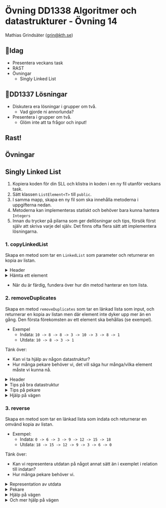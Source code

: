 # **Övning DD1338 Algoritmer och datastrukturer - Övning 14**
Mathias Grindsäter (grin@kth.se)

## 💬**Idag**
* Presentera veckans task
* RAST
* Övningar
    * Singly Linked List

## 💬**DD1337 Lösningar**
* Diskutera era lösningar i grupper om två.
  * Vad gjorde ni annorlunda?
* Presentera i grupper om två.
  * Glöm inte att ta frågor och input! 

## **Rast!**

## **Övningar**

## Singly Linked List
1. Kopiera koden för din SLL och klistra in koden i en ny fil utanför veckans task.
2. Sätt klassen `ListElement<T>` till `public`.
3. I samma mapp, skapa en ny fil som ska innehålla metoderna i uppgifterna nedan.
4. Metoderna kan implementeras statiskt och behöver bara kunna hantera `Integers`
5. Innan du trycker på pilarna som ger dellösningar och tips, försök först själv
   att skriva varje del själv. Det finns ofta flera sätt att implementera
lösningarna.


### 1. copyLinkedList
Skapa en metod som tar en `LinkedList` som parameter och returnerar
en kopia av listan. 

<details>
  <summary>Header</summary>

`public static LinkedList<Integer> copyLinkedList(LinkedList<Integer> original)`

</details>

<details>
  <summary>Hämta ett element</summary>

`LinkedList.ListElement<Integer> current = original.first;`

</details>

* När du är färdig, fundera över hur din metod hanterar en tom lista.

### 2. removeDuplicates
Skapa en metod `removeDuplicates` som tar en länkad lista som input, och returnerar
en kopia av listan men där element inte dyker upp mer än en gång. Den första
förekomsten av ett element ska behållas (se exempel).

* Exempel
  * Indata: `10 -> 8 -> 8 -> 3 -> 10 -> 3 -> 8 -> 1`
  * Utdata: `10 -> 8 -> 3 -> 1`

Tänk över:
* Kan vi ta hjälp av någon datastruktur?
* Hur många pekare behöver vi, det vill säga hur många/vilka element måste vi
kunna nå.

<details>
  <summary>Header</summary>

`public static LinkedList<Integer> removeDuplicates(LinkedList<Integer> list)`

</details>

<details>
  <summary>Tips på bra datastruktur</summary>

`HashSet`!
</details>

<details>
  <summary>Tips på pekare</summary>

Vi kan använda två pekare: `current` och `previous`
</details>

<details>
  <summary>Hjälp på vägen </summary>

```java

        // ...
        LinkedList<Integer> copiedList = copyLinkedList(list);
        HashSet<Integer> uniqueElements = new HashSet<>();
        LinkedList.ListElement<Integer> current = copiedList.first;
        LinkedList.ListElement<Integer> previous = null;

        while (current != null) {
            // ...
        }
        //...
```
</details>

### 3. reverse
Skapa en metod som tar en länkad lista som indata och returnerar en omvänd kopia 
av listan.

* Exempel:
  * Indata: `0 -> 6 -> 3 -> 9 -> 12 -> 15 -> 18`
  * Utdata: `18 -> 15 -> 12 -> 9 -> 3 -> 6 -> 0`

Tänk över:
* Kan vi representera utdatan på något annat sätt än i exemplet i relation
till indatan?
* Hur många pekare behöver vi.

<details>
  <summary>Representation av utdata</summary>

* Indata: `0 -> 6 -> 3 -> 9 -> 12 -> 15 -> 18`
* Utdata: `0 <- 6 <- 3 <- 9 <- 12 <- 15 <- 18`

</details>

<details>
  <summary>Pekare</summary>

Ett sätt är att använda 3 pekare: `previous`, `current` och `next`

</details>

<details>
  <summary>Hjälp på vägen</summary>

```java
        // ...
        LinkedList<Integer> copiedList = copyLinkedList(list);
        LinkedList.ListElement<Integer> current = copiedList.first;
        LinkedList.ListElement<Integer> previous = null;
        LinkedList.ListElement<Integer> next = null;
    
        while (current != null) {
            // ...
        }
        // ...
```

</details>

<details>
  <summary>Och mer hjälp på vägen</summary>

```java
        while (current != null) {
            next = current.next; 
            current.next = previous; 
            previous = current;
            current = next;
        }
```

</details>






 

